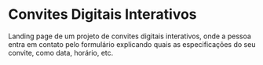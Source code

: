 # Convites Digitais Interativos
Landing page de um projeto de convites digitais interativos, onde a pessoa entra em contato pelo formulário explicando quais as especificações do seu convite, como data, horário, etc.

